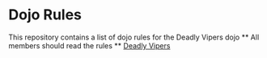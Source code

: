 Dojo Rules
==========

This repository contains a list of dojo rules for the Deadly Vipers dojo
** All members should read the rules **
[Deadly Vipers](https://github.com/deadlyvipers)
